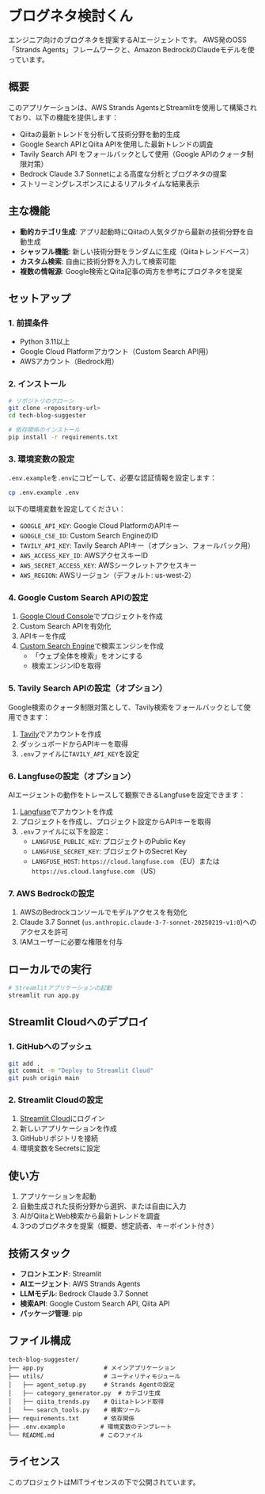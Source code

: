 # ブログネタ検討くん

エンジニア向けのブログネタを提案するAIエージェントです。
AWS発のOSS「Strands Agents」フレームワークと、Amazon BedrockのClaudeモデルを使っています。

## 概要

このアプリケーションは、AWS Strands AgentsとStreamlitを使用して構築されており、以下の機能を提供します：

- Qiitaの最新トレンドを分析して技術分野を動的生成
- Google Search APIとQiita APIを使用した最新トレンドの調査
- Tavily Search API をフォールバックとして使用（Google APIのクォータ制限対策）
- Bedrock Claude 3.7 Sonnetによる高度な分析とブログネタの提案
- ストリーミングレスポンスによるリアルタイムな結果表示

## 主な機能

- **動的カテゴリ生成**: アプリ起動時にQiitaの人気タグから最新の技術分野を自動生成
- **シャッフル機能**: 新しい技術分野をランダムに生成（Qiitaトレンドベース）
- **カスタム検索**: 自由に技術分野を入力して検索可能
- **複数の情報源**: Google検索とQiita記事の両方を参考にブログネタを提案

## セットアップ

### 1. 前提条件

- Python 3.11以上
- Google Cloud Platformアカウント（Custom Search API用）
- AWSアカウント（Bedrock用）

### 2. インストール

```bash
# リポジトリのクローン
git clone <repository-url>
cd tech-blog-suggester

# 依存関係のインストール
pip install -r requirements.txt
```

### 3. 環境変数の設定

`.env.example`を`.env`にコピーして、必要な認証情報を設定します：

```bash
cp .env.example .env
```

以下の環境変数を設定してください：

- `GOOGLE_API_KEY`: Google Cloud PlatformのAPIキー
- `GOOGLE_CSE_ID`: Custom Search EngineのID
- `TAVILY_API_KEY`: Tavily Search APIキー（オプション、フォールバック用）
- `AWS_ACCESS_KEY_ID`: AWSアクセスキーID
- `AWS_SECRET_ACCESS_KEY`: AWSシークレットアクセスキー
- `AWS_REGION`: AWSリージョン（デフォルト: us-west-2）

### 4. Google Custom Search APIの設定

1. [Google Cloud Console](https://console.cloud.google.com/)でプロジェクトを作成
2. Custom Search APIを有効化
3. APIキーを作成
4. [Custom Search Engine](https://cse.google.com/cse/all)で検索エンジンを作成
   - 「ウェブ全体を検索」をオンにする
   - 検索エンジンIDを取得

### 5. Tavily Search APIの設定（オプション）

Google検索のクォータ制限対策として、Tavily検索をフォールバックとして使用できます：

1. [Tavily](https://tavily.com/)でアカウントを作成
2. ダッシュボードからAPIキーを取得
3. `.env`ファイルに`TAVILY_API_KEY`を設定

### 6. Langfuseの設定（オプション）

AIエージェントの動作をトレースして観察できるLangfuseを設定できます：

1. [Langfuse](https://cloud.langfuse.com/)でアカウントを作成
2. プロジェクトを作成し、プロジェクト設定からAPIキーを取得
3. `.env`ファイルに以下を設定：
   - `LANGFUSE_PUBLIC_KEY`: プロジェクトのPublic Key
   - `LANGFUSE_SECRET_KEY`: プロジェクトのSecret Key
   - `LANGFUSE_HOST`: `https://cloud.langfuse.com` （EU）または `https://us.cloud.langfuse.com` （US）

### 7. AWS Bedrockの設定

1. AWSのBedrockコンソールでモデルアクセスを有効化
2. Claude 3.7 Sonnet (`us.anthropic.claude-3-7-sonnet-20250219-v1:0`)へのアクセスを許可
3. IAMユーザーに必要な権限を付与

## ローカルでの実行

```bash
# Streamlitアプリケーションの起動
streamlit run app.py
```

## Streamlit Cloudへのデプロイ

### 1. GitHubへのプッシュ

```bash
git add .
git commit -m "Deploy to Streamlit Cloud"
git push origin main
```

### 2. Streamlit Cloudの設定

1. [Streamlit Cloud](https://streamlit.io/cloud)にログイン
2. 新しいアプリケーションを作成
3. GitHubリポジトリを接続
4. 環境変数をSecretsに設定

## 使い方

1. アプリケーションを起動
2. 自動生成された技術分野から選択、または自由に入力
3. AIがQiitaとWeb検索から最新トレンドを調査
4. 3つのブログネタを提案（概要、想定読者、キーポイント付き）

## 技術スタック

- **フロントエンド**: Streamlit
- **AIエージェント**: AWS Strands Agents
- **LLMモデル**: Bedrock Claude 3.7 Sonnet
- **検索API**: Google Custom Search API, Qiita API
- **パッケージ管理**: pip

## ファイル構成

```
tech-blog-suggester/
├── app.py                 # メインアプリケーション
├── utils/                 # ユーティリティモジュール
│   ├── agent_setup.py     # Strands Agentの設定
│   ├── category_generator.py  # カテゴリ生成
│   ├── qiita_trends.py    # Qiitaトレンド取得
│   └── search_tools.py    # 検索ツール
├── requirements.txt       # 依存関係
├── .env.example          # 環境変数のテンプレート
└── README.md             # このファイル
```

## ライセンス

このプロジェクトはMITライセンスの下で公開されています。
